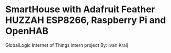 # SmartHouse with Adafruit Feather HUZZAH ESP8266, Raspberry Pi and OpenHAB
GlobalLogic Internet of Things intern project
By: Ivan Kralj
